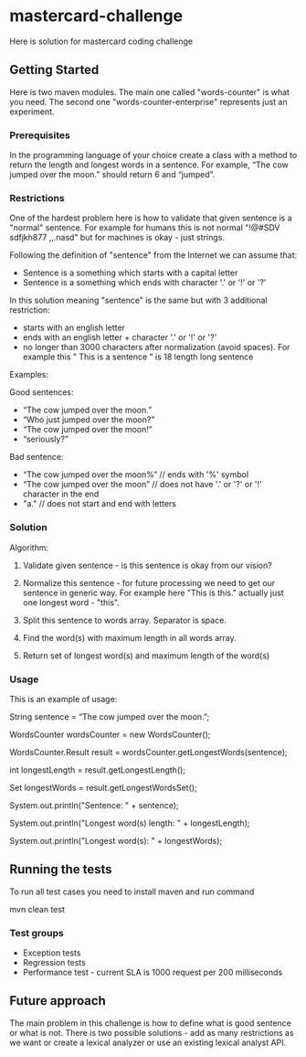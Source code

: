 # mastercard-challenge

Here is solution for mastercard coding challenge

## Getting Started

Here is two maven modules. The main one called "words-counter" is what you need.
The second one "words-counter-enterprise" represents just an experiment.

### Prerequisites

In the programming language of your choice create a class with a method to return the length and longest words in a sentence.
For example, “The cow jumped over the moon.” should return 6 and “jumped”.

### Restrictions

One of the hardest problem here is how to validate that given sentence is a "normal" sentence.
For example for humans this is not normal "!@#SDV sdfjkh877 ,,.nasd" but for machines is okay - just strings.

Following the definition of "sentence" from the Internet we can assume that:
* Sentence is a something which starts with a capital letter
* Sentence is a something which ends with character '.' or '!' or '?'

In this solution meaning "sentence" is the same but with 3 additional restriction:
* starts with an english letter
* ends with an english letter + character '.' or '!' or '?'
* no longer than 3000 characters after normalization (avoid spaces). For example this " This    is a    sentence " is 18 length long sentence

Examples:

Good sentences:
* “The cow jumped over the moon.”
* “Who just jumped over the moon?”
* “The cow jumped over the moon!”
* “seriously?”

Bad sentence:
* “The cow jumped over the moon%” // ends with '%' symbol
* “The cow jumped over the moon” // does not have '.' or '?' or '!' character in the end
* "a." // does not start and end with letters

### Solution

Algorithm:

1. Validate given sentence - is this sentence is okay from our vision?

2. Normalize this sentence - for future processing we need to get our sentence in generic way.
For example here "This is this." actually just one longest word - "this".

3. Split this sentence to words array. Separator is space.

4. Find the word(s) with maximum length in all words array.

5. Return set of longest word(s) and maximum length of the word(s)

### Usage

This is an example of usage:

String sentence = “The cow jumped over the moon.”;

WordsCounter wordsCounter = new WordsCounter();

WordsCounter.Result result = wordsCounter.getLongestWords(sentence);

int longestLength = result.getLongestLength();

Set<String> longestWords = result.getLongestWordsSet();

System.out.println("Sentence: " + sentence);

System.out.println("Longest word(s) length: " + longestLength);

System.out.println("Longest word(s): " + longestWords);

## Running the tests

To run all test cases you need to install maven and run command

mvn clean test

### Test groups

* Exception tests
* Regression tests
* Performance test - current SLA is 1000 request per 200 milliseconds

## Future approach

The main problem in this challenge is how to define what is good sentence or what is not.
There is two possible solutions - add as many restrictions as we want or create a lexical analyzer or use an existing lexical analyst API.
